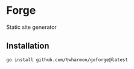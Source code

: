 # Forge
Static site generator

## Installation
```
go install github.com/twharmon/goforge@latest
```
